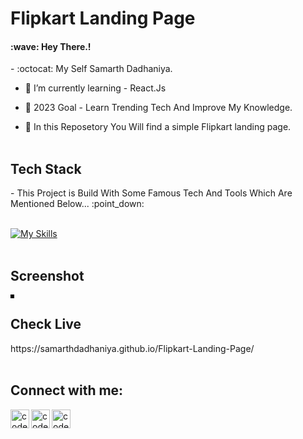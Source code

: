 # Flipkart Landing Page

<h4>:wave: Hey There.! </h4>
- :octocat: My Self Samarth Dadhaniya. <br>

- 🌱 I’m currently learning - React.Js<br>

- 🥅 2023 Goal - Learn Trending Tech And Improve My Knowledge.<br>

- 🔭 In this Reposetory You Will find a simple Flipkart landing page.<br><br>

<h2>Tech Stack</h2>
- This Project is Build With Some Famous Tech And Tools Which Are Mentioned Below... :point_down: <br><br>

[![My Skills](https://skillicons.dev/icons?i=html,css,js,vscode)](https://skillicons.dev) <br><br>


<h2>Screenshot</h2>
 <img style="border: 3px solid black"; src="https://user-images.githubusercontent.com/71020225/212264675-cba12623-4696-4edc-a7e1-feed3a177d86.png" alt="">
<br>

<h2>Check Live</h2>
https://samarthdadhaniya.github.io/Flipkart-Landing-Page/
<br><br>

## Connect with me:

<a href="https://www.instagram.com/"><img align="left" alt="codeSTACKr | Instagram" width="30px" src="https://cdn.jsdelivr.net/npm/simple-icons@v3/icons/instagram.svg" /></a>

<a href="https://www.facebook.com/"><img align="left" alt="codeSTACKr | Facebook" width="30px" src="https://cdn.jsdelivr.net/npm/simple-icons@v3/icons/facebook.svg" /></a>

<a href="https://www.linkedin.com/in/samarth-dadhaniya-13bb04206/"><img align="left" alt="codeSTACKr | Linkdin" width="30px" src="https://cdn.jsdelivr.net/npm/simple-icons@v3/icons/linkedin.svg" /></a>
